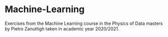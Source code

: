 # Machine-Learning

Exercises from the Machine Learning course in the Physics of Data masters by Pietro Zanuttigh taken in academic year 2020/2021.

